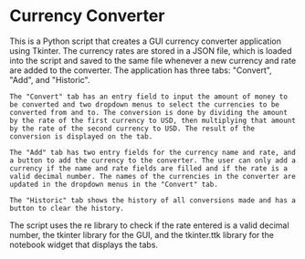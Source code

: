 # Currency Converter

This is a Python script that creates a GUI currency converter application using Tkinter. The currency rates are stored in a JSON file, which is loaded into the script and saved to the same file whenever a new currency and rate are added to the converter. The application has three tabs: "Convert", "Add", and "Historic".

    The "Convert" tab has an entry field to input the amount of money to be converted and two dropdown menus to select the currencies to be converted from and to. The conversion is done by dividing the amount by the rate of the first currency to USD, then multiplying that amount by the rate of the second currency to USD. The result of the conversion is displayed on the tab.

    The "Add" tab has two entry fields for the currency name and rate, and a button to add the currency to the converter. The user can only add a currency if the name and rate fields are filled and if the rate is a valid decimal number. The names of the currencies in the converter are updated in the dropdown menus in the "Convert" tab.

    The "Historic" tab shows the history of all conversions made and has a button to clear the history.

The script uses the re library to check if the rate entered is a valid decimal number, the tkinter library for the GUI, and the tkinter.ttk library for the notebook widget that displays the tabs.
